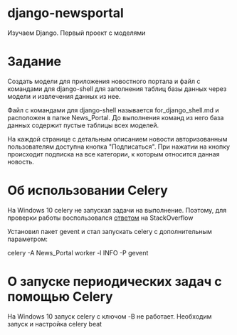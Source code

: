# django-newsportal
Изучаем Django. Первый проект с моделями

# Задание

Создать модели для приложения новостного портала и файл с командами для 
django-shell для заполнения таблиц базы данных через модели и извлечения 
данных из нее.

Файл с командами для django-shell называется for_django_shell.md и расположен
в папке News_Portal. До выполнения команд из него база данных содержит пустые
таблицы всех моделей.

На каждой странице с детальным описанием новости авторизованным пользователям
доступна кнопка "Подписаться". При нажатии на кнопку происходит подписка на 
все категории, к которым относится данная новость.

# Об использовании Celery

На Windows 10 celery не запускал задачи на выполнение. Поэтому, для проверки
работы воспользовался [ответом](https://stackoverflow.com/a/47331438) на 
StackOverflow

Установил пакет gevent и стал запускать celery с дополнительным параметром:

celery -A News_Portal worker -l INFO -P gevent

# О запуске периодических задач с помощью Celery

На Windows 10 запуск celery с ключом -B не работает. Необходим запуск и 
настройка celery beat
